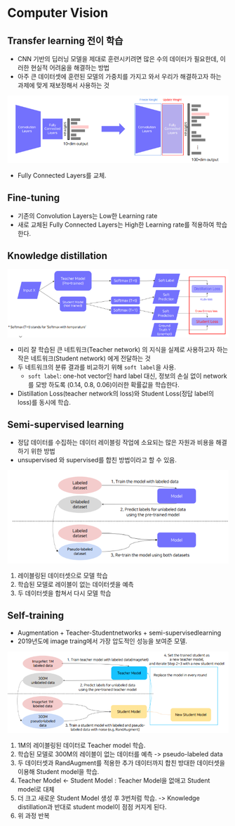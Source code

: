 # Computer Vision

## Transfer learning 전이 학습
- CNN 기반의 딥러닝 모델을 제대로 훈련시키려면 많은 수의 데이터가 필요한데, 이러한 현실적 어려움을 해결하는 방법
- 아주 큰 데이터셋에 훈련된 모델의 가중치를 가지고 와서 우리가 해결하고자 하는 과제에 맞게 재보정해서 사용하는 것
<img src=image/TL.PNG>
 
- Fully Connected Layers를 교체.

## Fine-tuning
- 기존의 Convolution Layers는 Low한 Learning rate
- 새로 교체된 Fully Connected Layers는 High한 Learning rate를 적용하여 학습한다.

## Knowledge distillation
<img src=image/KD.PNG>
 
- 미리 잘 학습된 큰 네트워크(Teacher network) 의 지식을 실제로 사용하고자 하는 작은 네트워크(Student network) 에게 전달하는 것
- 두 네트워크의 분류 결과를 비교하기 위해 `soft label`을 사용.
  - `soft label`: one-hot vector인 hard label 대신, 정보의 손실 없이 network 를 모방 하도록 (0.14, 0.8, 0.06)이러한 확률값을 학습한다.
- Distillation Loss(teacher network의 loss)와 Student Loss(정답 label의 loss)를 동시에 학습.

## Semi-supervised learning
- 정답 데이터를 수집하는 데이터 레이블링 작업에 소요되는 많은 자원과 비용을 해결하기 위한 방법
- unsupervised 와 supervised를 합친 방법이라고 할 수 있음.
<img src=image/semisuper.PNG>
 
1. 레이블링된 데이터셋으로 모델 학습
2. 학습된 모델로 레이블이 없는 데이터셋을 예측
3. 두 데이터셋을 합쳐서 다시 모델 학습

## Self-training
- Augmentation + Teacher-Studentnetworks + semi-supervisedlearning
- 2019년도에 image traing에서 가장 압도적인 성능을 보여준 모델.
<img src=image/selft.PNG>
 
1. 1M의 레이블링된 데이터로 Teacher model 학습.
2. 학습된 모델로 300M의 레이블이 없는 데이터를 예측 -> pseudo-labeled data
3. 두 데이터셋과 RandAugment를 적용한 추가 데이터까지 합친 방대한 데이터셋을 이용해 Student model을 학습.
4. Teacher Model <- Student Model  : Teacher Model을 없애고 Student model로 대체
5. 더 크고 새로운 Student Model 생성 후 3번처럼 학습. -> Knowledge distillation과 반대로 student model이 점점 커지게 된다.
6. 위 과정 반복 


